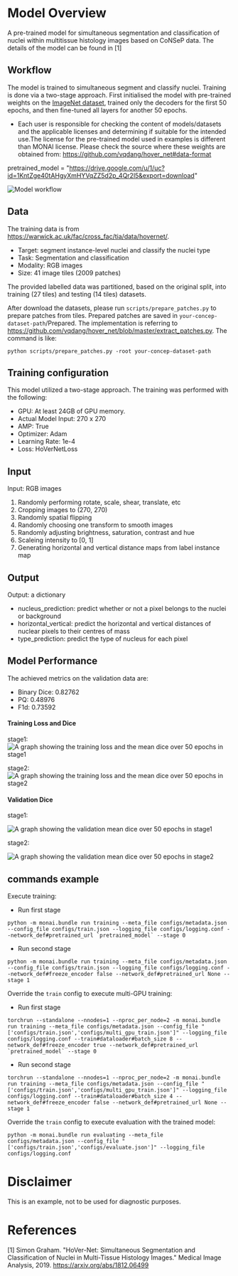 # Model Overview
A pre-trained model for simultaneous segmentation and classification of nuclei within multitissue histology images based on CoNSeP data. The details of the model can be found in [1]

## Workflow

The model is trained to simultaneous segment and classify nuclei. Training is done via a two-stage approach. First initialised the model with pre-trained weights on the [ImageNet dataset](https://ieeexplore.ieee.org/document/5206848), trained only the decoders for the first 50 epochs, and then fine-tuned all layers for another 50 epochs.

- Each user is responsible for checking the content of models/datasets and the applicable licenses and determining if suitable for the intended use.The license for the pre-trained model used in examples is different than MONAI license. Please check the source where these weights are obtained from: https://github.com/vqdang/hover_net#data-format

pretrained_model = "https://drive.google.com/u/1/uc?id=1KntZge40tAHgyXmHYVqZZ5d2p_4Qr2l5&export=download"

![Model workflow](https://ars.els-cdn.com/content/image/1-s2.0-S1361841519301045-fx1_lrg.jpg)

## Data

The training data is from https://warwick.ac.uk/fac/cross_fac/tia/data/hovernet/.

- Target: segment instance-level nuclei and classify the nuclei type
- Task: Segmentation and classification
- Modality: RGB images
- Size: 41 image tiles (2009 patches)

The provided labelled data was partitioned, based on the original split, into training (27 tiles) and testing (14 tiles) datasets.

After download the datasets, please run `scripts/prepare_patches.py` to prepare patches from tiles. Prepared patches are saved in `your-concep-dataset-path`/Prepared. The implementation is referring to https://github.com/vqdang/hover_net/blob/master/extract_patches.py. The command is like:

```
python scripts/prepare_patches.py -root your-concep-dataset-path
```

## Training configuration

This model utilized a two-stage approach. The training was performed with the following:

- GPU: At least 24GB of GPU memory.
- Actual Model Input: 270 x 270
- AMP: True
- Optimizer: Adam
- Learning Rate: 1e-4
- Loss: HoVerNetLoss

## Input

Input: RGB images

1. Randomly performing rotate, scale, shear, translate, etc
2. Cropping images to (270, 270)
3. Randomly spatial flipping
4. Randomly choosing one transform to smooth images
5. Randomly adjusting brightness, saturation, contrast and hue
6. Scaleing intensity to [0, 1]
7. Generating horizontal and vertical distance maps from label instance map

## Output

Output: a dictionary
- nucleus_prediction: predict whether or not a pixel belongs to the nuclei or background
- horizontal_vertical: predict the horizontal and vertical distances of nuclear pixels to their centres of mass
- type_prediction: predict the type of nucleus for each pixel

## Model Performance

The achieved metrics on the validation data are:
- Binary Dice: 0.82762
- PQ: 0.48976
- F1d: 0.73592

#### Training Loss and Dice

stage1:
![A graph showing the training loss and the mean dice over 50 epochs in stage1](https://drive.google.com/file/d/1sc0ZqKWmphZbhHxKu-UredYriFtUFlbk/view?usp=sharing)

stage2:
![A graph showing the training loss and the mean dice over 50 epochs in stage2](https://drive.google.com/file/d/1zdflo7lr6E4tX6YzoTUQItqlJwIbHBEg/view?usp=sharing)

#### Validation Dice
stage1:

![A graph showing the validation mean dice over 50 epochs in stage1](https://drive.google.com/file/d/1skc_BqdqHht7r1zV288lq9XKUiH83hHe/view?usp=sharing)

stage2:

![A graph showing the validation mean dice over 50 epochs in stage2](https://drive.google.com/file/d/1hjO6vOnU5zXwrNqu3gpKOdcrABIcy1Ua/view?usp=sharing)



## commands example

Execute training:

- Run first stage
```
python -m monai.bundle run training --meta_file configs/metadata.json --config_file configs/train.json --logging_file configs/logging.conf --network_def#pretrained_url `pretrained_model` --stage 0
```
- Run second stage
```
python -m monai.bundle run training --meta_file configs/metadata.json --config_file configs/train.json --logging_file configs/logging.conf --network_def#freeze_encoder false --network_def#pretrained_url None --stage 1
```

Override the `train` config to execute multi-GPU training:

- Run first stage
```
torchrun --standalone --nnodes=1 --nproc_per_node=2 -m monai.bundle run training --meta_file configs/metadata.json --config_file "['configs/train.json','configs/multi_gpu_train.json']" --logging_file configs/logging.conf --train#dataloader#batch_size 8 --network_def#freeze_encoder true --network_def#pretrained_url `pretrained_model` --stage 0
```
- Run second stage
```
torchrun --standalone --nnodes=1 --nproc_per_node=2 -m monai.bundle run training --meta_file configs/metadata.json --config_file "['configs/train.json','configs/multi_gpu_train.json']" --logging_file configs/logging.conf --train#dataloader#batch_size 4 --network_def#freeze_encoder false --network_def#pretrained_url None --stage 1
```

Override the `train` config to execute evaluation with the trained model:

```
python -m monai.bundle run evaluating --meta_file configs/metadata.json --config_file "['configs/train.json','configs/evaluate.json']" --logging_file configs/logging.conf
```


# Disclaimer

This is an example, not to be used for diagnostic purposes.

# References

[1] Simon Graham. "HoVer-Net: Simultaneous Segmentation and Classification of Nuclei in Multi-Tissue Histology Images." Medical Image Analysis, 2019. https://arxiv.org/abs/1812.06499
